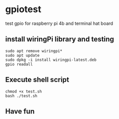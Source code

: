 # gpiotest
test gpio for raspberry pi 4b  and terminal hat board 
## install wiringPi library and testing 
```
sudo apt remove wiringpi*
sudo apt update 
sudo dpkg -i install wiringpi-latest.deb
gpio readall
```
## Execute shell script
```
chmod +x test.sh
bash ./test.sh
```
## Have fun
